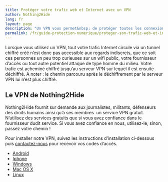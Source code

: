 ```yaml
---
title: Protéger votre trafic web et Internet avec un VPN
author: Nothing2Hide
lang: fr
layout: page
description: "Un VPN vous permet&nbsp; de protéger toutes les connexions sortantes de votre ordinateur. Ainsi votre surf, vos connexions à votre fournisseur de mail, l&rsquo;accès à des fichiers dans des services de cloud computing, etc… "
permalink: /fr/guide-protection-numerique/proteger-son-trafic-web-et-internet-avec-un-vpn/
---
```


Lorsque vous utilisez un VPN, tout votre trafic Internet circule via un tunnel chiffré créé n&rsquo;est donc pas accessible aux regards indiscrets, que ce soit ces personnes un peu trop curieuses sur un wifi public, votre fournisseur d&rsquo;accès ou tout autre potentiel attaque de type homme du milieu. Votre trafic est acheminé chiffré jusqu&rsquo;au serveur VPN sur lequel il est ensuite déchiffré. A noter : le chemin parcouru après le déchiffrement par le serveur VPN lui n&rsquo;est plus chiffré.

## Le VPN de Nothing2Hide

Nothing2Hide fournit sur demande aux journalistes, militants, défenseurs des droits humains ainsi qu&rsquo;à ses membres&nbsp; un service VPN gratuit. N&rsquo;utilisez des services gratuits que si vous avez confiance dans le fournisseur dudit service. Si vous avez confiance en nous, utilisez-le, sinon, passez votre chemin ! 

Pour installer notre VPN, suivez les instructions d&rsquo;installation ci-dessous puis [contactez-nous](https://nothing2hide.org/contact/) pour recevoir vos codes d&rsquo;accès.

  * [Android](https://nothing2hide.org/wiki/doku.php?id=protectionnumerique:vpn:android "protectionnumerique:vpn:android") 
  * [Iphone](https://nothing2hide.org/wiki/doku.php?id=protectionnumerique:vpn:iphone "protectionnumerique:vpn:iphone") 
  * [Windows](https://nothing2hide.org/wiki/doku.php?id=protectionnumerique:vpn:windows "protectionnumerique:vpn:windows") 
  * [Mac OS X](https://nothing2hide.org/wiki/doku.php?id=protectionnumerique:vpn:macosx "protectionnumerique:vpn:macosx") 
  * [Linux](https://nothing2hide.org/wiki/doku.php?id=protectionnumerique:vpn:linux "protectionnumerique:vpn:linux")
